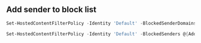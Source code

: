 ## Add sender to block list 
``` PowerShell
Set-HostedContentFilterPolicy -Identity 'Default' -BlockedSenderDomains @{Add="Value1"}

Set-HostedContentFilterPolicy -Identity 'Default' -BlockedSenders @{Add="Value1"}
```
